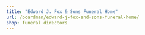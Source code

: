 ```yaml
---
title: "Edward J. Fox & Sons Funeral Home"
url: /boardman/edward-j-fox-and-sons-funeral-home/
shop: funeral directors
---
```

